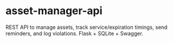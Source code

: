 # asset-manager-api
REST API to manage assets, track service/expiration timings, send reminders, and log violations. Flask + SQLite + Swagger.
